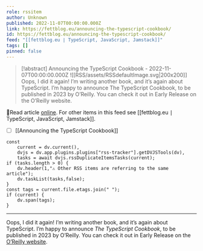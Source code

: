 ```yaml
---
role: rssitem
author: Unknown
published: 2022-11-07T00:00:00.000Z
link: https://fettblog.eu/announcing-the-typescript-cookbook/
id: https://fettblog.eu/announcing-the-typescript-cookbook/
feed: "[[fettblog․eu ∣ TypeScript, JavaScript, Jamstack]]"
tags: []
pinned: false
---
```


> [!abstract] Announcing the TypeScript Cookbook - 2022-11-07T00:00:00.000Z
> <span class="rss-image">![[RSS/assets/RSSdefaultImage.svg|200x200]]</span> Oops, I did it again! I’m writing another book, and it’s again about TypeScript. I’m happy to announce The TypeScript Cookbook, to be published in 2023 by O’Reilly. You can check it out in Early Release on the O’Reilly website.

🔗Read article [online](https://fettblog.eu/announcing-the-typescript-cookbook/). For other items in this feed see [[fettblog․eu ∣ TypeScript, JavaScript, Jamstack]].

- [ ] [[Announcing the TypeScript Cookbook]]

~~~dataviewjs
const
    current = dv.current(),
	dvjs = dv.app.plugins.plugins["rss-tracker"].getDVJSTools(dv),
	tasks = await dvjs.rssDuplicateItemsTasks(current);
if (tasks.length > 0) {
	dv.header(1,"⚠ Other RSS items are referring to the same article");
    dv.taskList(tasks,false);
}
const tags = current.file.etags.join(" ");
if (current) {
	dv.span(tags);
}
~~~

- - -
Oops, I did it again! I’m writing another book, and it’s again about TypeScript. I’m happy to announce _The TypeScript Cookbook_, to be published in 2023 by O’Reilly. You can check it out in Early Release on the [O’Reilly website](https://www.oreilly.com/library/view/typescript-cookbook/9781098136642/).